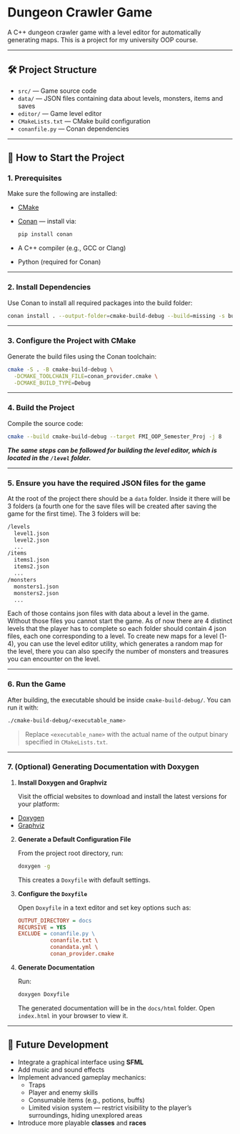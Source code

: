 # Dungeon Crawler Game

A C++ dungeon crawler game with a level editor for automatically generating maps. This is a project for my university
OOP course.

---

## 🛠️ Project Structure

- `src/` — Game source code
- `data/` — JSON files containing data about levels, monsters, items and saves
- `editor/` — Game level editor
- `CMakeLists.txt` — CMake build configuration
- `conanfile.py` — Conan dependencies

---

## 🚀 How to Start the Project

### 1. Prerequisites

Make sure the following are installed:

- [CMake](https://cmake.org/)
- [Conan](https://conan.io/) — install via:

  ```bash
  pip install conan
  ```

- A C++ compiler (e.g., GCC or Clang)
- Python (required for Conan)

---

### 2. Install Dependencies

Use Conan to install all required packages into the build folder:

```bash
conan install . --output-folder=cmake-build-debug --build=missing -s build_type=Debug
```

---

### 3. Configure the Project with CMake

Generate the build files using the Conan toolchain:

```bash
cmake -S . -B cmake-build-debug \
  -DCMAKE_TOOLCHAIN_FILE=conan_provider.cmake \
  -DCMAKE_BUILD_TYPE=Debug
```

---

### 4. Build the Project

Compile the source code:

```bash
cmake --build cmake-build-debug --target FMI_OOP_Semester_Proj -j 8
```

***The same steps can be followed for building the level editor, which is located in the `/level` folder.***

---

### 5. Ensure you have the required JSON files for the game

At the root of the project there should be a `data` folder. Inside it there will be 3 folders (a fourth one for the save
files will be created after saving the game for the first time). The 3 folders will be:

```bash
/levels
  level1.json
  level2.json
  ...
/items
  items1.json
  items2.json
  ...
/monsters
  monsters1.json
  monsters2.json
  ...
```

Each of those contains json files with data about a level in the game. Without those files you cannot start the game. As
of now there are 4 distinct levels that the player has to complete so each folder should contain 4 json files, each one
corresponding to a level. To create new maps for a level (1-4), you can use the level editor utility, which generates a
random map for the level, there you can also specify the number of monsters and treasures you can encounter on the
level.

---

### 6. Run the Game

After building, the executable should be inside `cmake-build-debug/`. You can run it with:

```bash
./cmake-build-debug/<executable_name>
```

> Replace `<executable_name>` with the actual name of the output binary specified in `CMakeLists.txt`.

---

### 7. (Optional) Generating Documentation with Doxygen

1. **Install Doxygen and Graphviz**

   Visit the official websites to download and install the latest versions for your platform:

- [Doxygen](https://www.doxygen.nl/download.html)
- [Graphviz](https://graphviz.org/download/)

2. **Generate a Default Configuration File**

   From the project root directory, run:

   ```bash
   doxygen -g
   ```

   This creates a `Doxyfile` with default settings.

3. **Configure the `Doxyfile`**

   Open `Doxyfile` in a text editor and set key options such as:

   ```ini
   OUTPUT_DIRECTORY = docs
   RECURSIVE = YES
   EXCLUDE = conanfile.py \
             conanfile.txt \
             conandata.yml \
             conan_provider.cmake
   ```

4. **Generate Documentation**

   Run:

   ```bash
   doxygen Doxyfile
   ```

   The generated documentation will be in the `docs/html` folder. Open `index.html` in your browser to view it.

---

## 🔮 Future Development

- Integrate a graphical interface using **SFML**
- Add music and sound effects
- Implement advanced gameplay mechanics:
    - Traps
    - Player and enemy skills
    - Consumable items (e.g., potions, buffs)
    - Limited vision system — restrict visibility to the player’s surroundings, hiding unexplored areas
- Introduce more playable **classes** and **races**

